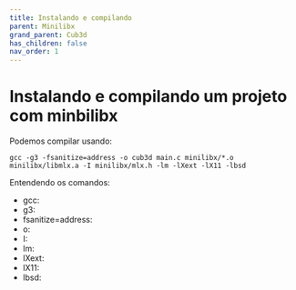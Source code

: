 ```yaml
---
title: Instalando e compilando
parent: Minilibx
grand_parent: Cub3d
has_children: false
nav_order: 1
---
```


# Instalando e compilando um projeto com minbilibx

Podemos compilar usando:

```shell
gcc -g3 -fsanitize=address -o cub3d main.c minilibx/*.o minilibx/libmlx.a -I minilibx/mlx.h -lm -lXext -lX11 -lbsd
```

Entendendo os comandos:
- gcc:
- g3:
- fsanitize=address:
- o:
- I:
- lm:
- lXext:
- lX11:
- lbsd:
